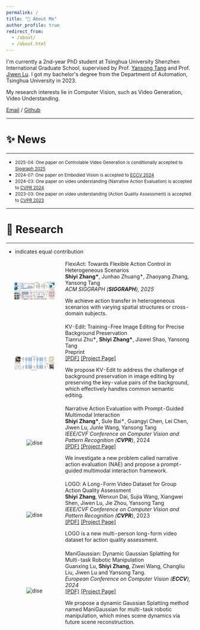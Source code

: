 ```yaml
---
permalink: /
title: "👋 About Me"
author_profile: true
redirect_from: 
  - /about/
  - /about.html
---
```


I'm currently a 2nd-year PhD student at Tsinghua University Shenzhen International Graduate School, supervised by Prof. [Yansong Tang](https://andytang15.github.io/) and Prof. [Jiwen Lu](http://ivg.au.tsinghua.edu.cn/Jiwen_Lu/biography.html). I got my bachelor's degree from the Department of Automation, Tsinghua University in 2023.

My research interests lie in Computer Vision, such as Video Generation, Video Understanding.

[Email](mailto:sy-zhang23@mails.tsinghua.edu.cn) / [Github](https://github.com/shiyi-zh0408)

---
# ✨ News
---
* <span style="font-size: smaller;">2025-04: One paper on Controlable Video Generation is conditionally accepted to [Siggraph 2025](https://www.siggraph.org/siggraph-events/conferences/)</span>
* <span style="font-size: smaller;">2024-07: One paper on Embodied Vision is accepted to [ECCV 2024](https://eccv.ecva.net/)</span>
* <span style="font-size: smaller;">2024-03: One paper on video understanding (Narrative Action Evaluation) is accepted to [CVPR 2024](https://cvpr.thecvf.com/)</span>
* <span style="font-size: smaller;">2023-03: One paper on video understanding (Action Quality Assessment) is accepted to [CVPR 2023](https://cvpr.thecvf.com/Conferences/2023)</span>

---
# 🔬 Research
---
* indicates equal contribution
<table style="width:100%;border:0px;border-spacing:0px;border-collapse:separate;margin-right:auto;margin-left:auto;"><tbody>	

  <!--FlexiAct-->
  <tr>
    <td style="padding:20px;width:30%;max-width:30%" align="center">
      <img style="width:100%;max-width:100%" src="../images/method.jpg" alt="dise">
    </td>
    <td width="75%" valign="center">
      <papertitle>FlexiAct: Towards Flexible Action Control in Heterogeneous Scenarios</papertitle>
      <br>
      <b>Shiyi Zhang*</b>, Junhao Zhuang*, Zhaoyang Zhang, Yansong Tang
      <br>
      <em>ACM SIGGRAPH (<strong>SIGGRAPH</strong>), 2025</em>
<!--       <br>
      <a href="">[PDF]</a>
      <a href="https://github.com/shiyi-zh0408/NAE_CVPR2024">[Project Page]</a> 
      <br> -->
      <p> We achieve action transfer in heterogeneous scenarios with varying spatial structures or cross-domain subjects.</p>
    </td>
  </tr>	

  <!--KV-Edit-->
  <tr>
    <td style="padding:20px;width:30%;max-width:30%" align="center">
      <img style="width:100%;max-width:100%" src="../images/kvedit.jpg" alt="dise">
    </td>
    <td width="75%" valign="center">
      <papertitle>KV-Edit: Training-Free Image Editing for Precise Background Preservation</papertitle>
      <br>
      Tianrui Zhu*, <b>Shiyi Zhang*</b>, Jiawei Shao, Yansong Tang
      <br>
      Preprint
      <br>
      <a href="https://arxiv.org/pdf/2502.17363">[PDF]</a>
      <a href="https://xilluill.github.io/projectpages/KV-Edit/">[Project Page]</a> 
      <br>
      <p> We propose KV-Edit to address the challenge of background preservation in image editing by preserving the key-value pairs of the background, which effectively handles common semantic editing.</p>
    </td>
  </tr>	

  <!--NAE-->
  <tr>
    <td style="padding:20px;width:30%;max-width:30%" align="center">
      <img style="width:100%;max-width:100%" src="../images/nae.png" alt="dise">
    </td>
    <td width="75%" valign="center">
      <papertitle>Narrative Action Evaluation with Prompt-Guided Multimodal Interaction</papertitle>
      <br>
      <b>Shiyi Zhang*</b>, Sule Bai*, Guangyi Chen, Lei Chen, Jiwen Lu, Junle Wang, Yansong Tang
      <br>
      <em>IEEE/CVF Conference on Computer Vision and Pattern Recognition (<strong>CVPR</strong>)</em>, 2024
      <br>
      <a href="https://openaccess.thecvf.com/content/CVPR2024/papers/Zhang_Narrative_Action_Evaluation_with_Prompt-Guided_Multimodal_Interaction_CVPR_2024_paper.pdf">[PDF]</a>
      <a href="https://github.com/shiyi-zh0408/NAE_CVPR2024">[Project Page]</a> 
      <br>
      <p> We investigate a new problem called narrative action evaluation (NAE) and propose a prompt-guided multimodal interaction framework.</p>
    </td>
  </tr>	

  <!--LOGO-->
  <tr>
    <td style="padding:20px;width:30%;max-width:30%" align="center">
      <img style="width:100%;max-width:100%" src="../images/logo.png" alt="dise">
    </td>
    <td width="75%" valign="center">
      <papertitle>LOGO: A Long-Form Video Dataset for Group Action Quality Assessment</papertitle>
      <br>
      <b>Shiyi Zhang</b>, Wenxun Dai, Sujia Wang, Xiangwei Shen, Jiwen Lu, Jie Zhou, Yansong Tang
      <br>
      <em>IEEE/CVF Conference on Computer Vision and Pattern Recognition (<strong>CVPR</strong>)</em>, 2023
      <br>
      <a href="https://openaccess.thecvf.com/content/CVPR2023/papers/Zhang_LOGO_A_Long-Form_Video_Dataset_for_Group_Action_Quality_Assessment_CVPR_2023_paper.pdf">[PDF]</a>
      <a href="https://github.com/shiyi-zh0408/LOGO">[Project Page]</a> 
      <br>
      <p> LOGO is a new multi-person long-form video dataset for action quality assessment.</p>
    </td>
  </tr>	

  <!--ManiGaussian-->
  <tr>
    <td style="padding:20px;width:30%;max-width:30%" align="center">
      <img style="width:100%;max-width:100%" src="../images/maga.png" alt="dise">
    </td>
    <td width="75%" valign="center">
      <papertitle>ManiGaussian: Dynamic Gaussian Splatting for Multi-task Robotic Manipulation</papertitle>
      <br>
      Guanxing Lu, <b>Shiyi Zhang</b>, Ziwei Wang, Changliu Liu, Jiwen Lu and Yansong Tang.
      <br>
      <em>European Conference on Computer Vision (<strong>ECCV</strong>), 2024</em>
      <br>
      <a href="https://arxiv.org/pdf/2403.08321.pdf">[PDF]</a>
      <a href="https://github.com/GuanxingLu/ManiGaussian">[Project Page]</a> 
      <br>
      <p> We propose a dynamic Gaussian Splatting method named ManiGaussian for multi-task robotic manipulation, which mines scene dynamics via future scene reconstruction.</p>
    </td>
  </tr>	


</tbody></table>

